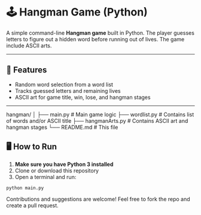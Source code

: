 # 🕹️ Hangman Game (Python)

A simple command-line **Hangman game** built in Python. The player guesses letters to figure out a hidden word before running out of lives. The game include ASCII arts.

---

## 📌 Features

- Random word selection from a word list
- Tracks guessed letters and remaining lives
- ASCII art for game title, win, lose, and hangman stages

---

hangman/
│
├── main.py             # Main game logic
├── wordlist.py         # Contains list of words and/or ASCII title
├── hangmanArts.py      # Contains ASCII art and hangman stages
└── README.md           # This file


## 🖥️ How to Run

1. **Make sure you have Python 3 installed**  
2. Clone or download this repository
3. Open a terminal and run:

```bash
python main.py
```

Contributions and suggestions are welcome!
Feel free to fork the repo and create a pull request.
